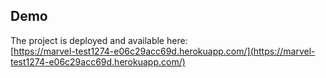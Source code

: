 ## Demo

The project is deployed and available here:  
[https://marvel-test1274-e06c29acc69d.herokuapp.com/](https://marvel-test1274-e06c29acc69d.herokuapp.com/)
